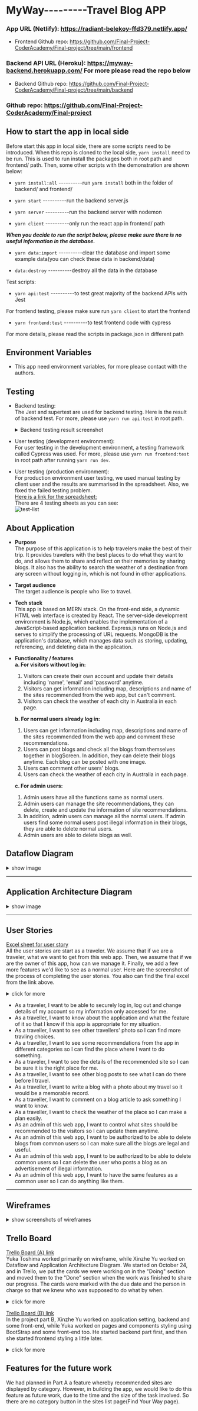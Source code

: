 # MyWay---------Travel Blog APP

### App URL (Netlify): https://radiant-belekoy-ffd379.netlify.app/

- Frontend Github repo: https://github.com/Final-Project-CoderAcademy/Final-project/tree/main/frontend

### Backend API URL (Heroku): https://myway-backend.herokuapp.com/ For more please read the repo below

- Backend Github repo: https://github.com/Final-Project-CoderAcademy/Final-project/tree/main/backend

### Github repo: https://github.com/Final-Project-CoderAcademy/Final-project

## How to start the app in local side

Before start this app in local side, there are some scripts need to be introduced. When this repo is cloned to the local side, `yarn install` need to be run. This is used to run install the packages both in root path and frontend/ path. Then, some other scripts with the demonstration are shown below:

- `yarn install:all` ----------run `yarn install` both in the folder of backend/ and frontend/

- `yarn start` ----------run the backend server.js

- `yarn server` ----------run the backend server with nodemon

- `yarn client` ----------only run the react app in frontend/ path

**_When you decide to run the script below, please make sure there is no useful information in the database._**

- `yarn data:import` ----------clear the database and import some example data(you can check these data in backend/data)

- `data:destroy` ----------destroy all the data in the database

Test scripts:

- `yarn api:test` ----------to test great majority of the backend APIs with Jest

For frontend testing, please make sure run `yarn client` to start the frontend

- `yarn frontend:test` ----------to test frontend code with cypress

For more details, please read the scripts in package.json in different path

## Environment Variables

- This app need environment variables, for more please contact with the authors.

## Testing

- Backend testing:  
  The Jest and supertest are used for backend testing. Here is the result of backend test. For more, please use `yarn run api:test` in root path.
  <details>
  <summary>Backend testing result screenshot</summary>

  <summary>

  ![dataflow diagram](./docs/backend-testing-result.png)

  </details>

- User testing (development environment):  
  For user testing in the development environment, a testing framework called Cypress was used. For more, please use `yarn run frontend:test` in root path after running `yarn run dev`.

- User testing (production environment):  
  For production environment user testing, we used manual testing by client user and the results are summarised in the spreadsheet. Also, we fixed the failed testing problem.  
  [Here is a link for the spreadsheet: ](https://docs.google.com/spreadsheets/d/1XP-CVkNlFWM_INf1QLRGMDf-FS5OfmJuNzIzQ52CLyY/edit#gid=1838308451)  
  There are 4 testing sheets as you can see:  
  ![test-list](./docs/testing-list.png)

## About Application

- **Purpose**  
  The purpose of this application is to help travelers make the best of their trip. It provides travelers with the best places to do what they want to do, and allows them to share and reflect on their memories by sharing blogs. It also has the ability to search the weather of a destination from any screen without logging in, which is not found in other applications.

- **Target audience**  
  The target audience is people who like to travel.

- **Tech stack**  
  This app is based on MERN stack.
  On the front-end side, a dynamic HTML web interface is created by React.
  The server-side development environment is Node.js, which enables the implementation of a JavaScript-based application backend. Express.js runs on Node.js and serves to simplify the processing of URL requests. MongoDB is the application's database, which manages data such as storing, updating, referencing, and deleting data in the application.

- **Functionality / features**  
  **a. For visitors without log in:**

  1. Visitors can create their own account and update their details including 'name', 'email' and 'password' anytime.
  2. Visitors can get information including map, descriptions and name of the sites recommended from the web app, but can't comment.
  3. Visitors can check the weather of each city in Australia in each page.

  **b. For normal users already log in:**

  1. Users can get information including map, descriptions and name of the sites recommended from the web app and comment these recommendations.
  2. Users can post blogs and check all the blogs from themselves together in blogScreen. In addition, they can delete their blogs anytime. Each blog can be posted with one image.
  3. Users can comment other users' blogs.
  4. Users can check the weather of each city in Australia in each page.

  **c. For admin users:**

  1. Admin users have all the functions same as normal users.
  2. Admin users can manage the site recommendations, they can delete, create and update the information of site recommendations.
  3. In addition, admin users can manage all the normal users. If admin users find some normal users post illegal information in their blogs, they are able to delete normal users.
  4. Admin users are able to delete blogs as well.

## Dataflow Diagram

<details>
<summary>show image</summary>

<summary>

![dataflow diagram](./docs/Dataflow_Diagram.jpeg)

</details>

---

## Application Architecture Diagram

<details>
<summary>show image</summary>

<summary>

![application architecture diagram](./docs/Application_Architecture_Diagram.jpeg)

</details> 
   
---
  
## User Stories  
[Excel sheet for user story](https://onedrive.live.com/view.aspx?resid=6E0FC3D2BFB74104!129&ithint=file%2cxlsx&authkey=!AG1EELNirMpapYc)  
All the user stories are start as a traveler. We assume that if we are a traveler, what we want to get from this web app. Then, we assume that if we are the owner of this app, how can we manage it. Finally, we add a few more features we'd like to see as a normal user. Here are the screenshot of the process of completing the user stories. You also can find the final excel from the link above.
<details>
<summary>click for more</summary>

<summary>

![user story](/docs/userStory/user_story_start.png)

![user story](/docs/userStory/add_admin_to_user_story.png)

![user story](/docs/userStory/final_user_story.png)

</details>

- As a traveler, I want to be able to securely log in, log out and change details of my account so my information only accessed for me.
- As a traveller, I want to know about the application and what the feature of it so that I know if this app is appropriate for my situation.
- As a traveller, I want to see other travellers' photo so I can find more travling choices.
- As a traveller, I want to see some recommendations from the app in different categories so I can find the place where I want to do something.
- As a traveler, I want to see the details of the recommended site so I can be sure it is the right place for me.
- As a traveller, I want to see other blog posts to see what I can do there before I travel.
- As a traveller, I want to write a blog with a photo about my travel so it would be a memorable record.
- As a traveller, I want to comment on a blog article to ask something I want to know.
- As a traveller, I want to check the weather of the place so I can make a plan easily.
- As an admin of this web app, I want to control what sites should be recommended to the visitors so I can update them anytime.
- As an admin of this web app, I want to be authorized to be able to delete blogs from common users so I can make sure all the blogs are legal and useful.
- As an admin of this web app, I want to be authorized to be able to delete common users so I can delete the user who posts a blog as an advertisement of illegal information.
- As an admin of this web app, I want to have the same features as a common user so I can do anything like them.

---

## Wireframes

<details>
<summary>show screenshots of wireframes</summary>

<summary>

**Humburger menu for mobile**

- When the user hasn't log in  
  <img src="./docs/Wireframe/iPhone-humburger(when%20user%20didn't%20log%20in)%20.jpg" alt="humburger menu when user hasn't login" width="200"/>

- When the user logged in  
  <img src="./docs/Wireframe/iPhone-humburger(when%20the%20user%20log%20in).png" alt="humburger menu when user logged in" width="200"/>

- When the admin user logged in  
  <img src="./docs/Wireframe/iPhone-humburger(when%20the%20admin%20log%20in).jpg" alt="humburger menu when admin logged in" width="200"/>

**Sign up form**

- mobile  
  <img src="./docs/Wireframe/iPhone-Sign%20up%20form.jpg" alt="sign up form for movile" width="200"/>

- Tablet  
  <img src="./docs/Wireframe/iPad-Sign%20up%20form.jpg" alt="sign up form for tablet" width="300"/>

- Desktop  
  <img src="./docs/Wireframe/Desktop%20-Sign%20up%20form.jpg" alt="sign up form for desktop" width="500"/>

**Log in form**

- mobile  
  <img src="./docs/Wireframe/iPhone-Log%20in%20form.jpg" alt="log in form for movile" width="200"/>

- Tablet  
  <img src="./docs/Wireframe/iPad-Log%20in%20form.jpg" alt="log in form for tablet" width="300"/>

- Desktop  
  <img src="./docs/Wireframe/Desktop-Log%20in%20form.jpg" alt="log in form for desktop" width="500"/>

**About Page(app top page)**

- mobile  
  <img src="./docs/Wireframe/iPhone-Top%20Page.jpg" alt="top page for movile" width="200"/>
- Tablet  
  <img src="./docs/Wireframe/iPad-Top%20Page.jpg" alt="top page for tablet" width="300"/>

- Desktop  
  <img src="./docs/Wireframe/Desktop-Top%20Page.jpg" alt="top page for desktop" width="500"/>

**Site list Page**

- mobile  
  <img src="./docs/Wireframe/iPhone-Sites%20Page.jpg" alt="Site list Page for movile" width="200"/>

- Tablet  
  <img src="./docs/Wireframe/iPad-Sites%20Page.jpg" alt="Site list Page for tablet" width="300"/>

- Desktop  
  <img src="./docs/Wireframe/Desktop%20-Sites%20Page.jpg" alt="Site list Page for desktop" width="500"/>

**Site Page**

- mobile  
  <img src="./docs/Wireframe/iPhone-Site%20Page.jpg" alt="Site Page for movile" width="200"/>

- Tablet  
  <img src="./docs/Wireframe/iPad-Site%20Page.jpg" alt="Site Page for tablet" width="300"/>

- Desktop  
  <img src="./docs/Wireframe/Desktop-Site%20Page.jpg" alt="Site Page for desktop" width="500"/>

**Site create form**

- mobile  
  <img src="./docs/Wireframe/iPhone-Site%20create%20form.jpg" alt="Site create form for movile" width="200"/>

- Tablet  
  <img src="./docs/Wireframe/iPad-Site%20create%20form.jpg" alt="Site create form for tablet" width="300"/>

- Desktop  
  <img src="./docs/Wireframe/Desktop-Site%20create%20form.jpg" alt="Site create form for desktop" width="500"/>

**Site update form**

- mobile (Tablets and desktops are the same as the creation form except for the buttons, so the wireframes are mobile only.)  
  <img src="./docs/Wireframe/iPhone-Site%20update%20form.jpg" alt="Site update form for movile" width="200"/>

**Blog list Page**

- mobile  
  <img src="./docs/Wireframe/iPhone-Blog%20Page.jpg" alt="Blog list Page for movile" width="200"/>

- Tablet  
  <img src="./docs/Wireframe/iPad-Blog%20Page.jpg" alt="Blog list Page for tablet" width="300"/>

- Desktop  
  <img src="./docs/Wireframe/Desktop-Blog%20Page.jpg" alt="Blog list Page for desktop" width="500"/>

**Blog article Page**

- mobile  
  <img src="./docs/Wireframe/iPhone-Blog%20Article.jpg" alt="Blog article Page for movile" width="200"/>

- Tablet  
  <img src="./docs/Wireframe/iPad-Blog%20Article.jpg" alt="Blog article Page for tablet" width="300"/>

- Desktop  
  <img src="./docs/Wireframe/Desktop%20-Blog%20Article.jpg" alt="Blog article Page for desktop" width="500"/>

**Blog create post form**

- mobile  
  <img src="./docs/Wireframe/iPhone-Blog%20create%20form.jpg" alt="Blog create post form for movile" width="200"/>

- Tablet  
  <img src="./docs/Wireframe/iPad-Blog%20create%20form.jpg" alt="Blog create post form for tablet" width="300"/>

- Desktop  
  <img src="./docs/Wireframe/Desktop-Blog%20create%20form.jpg" alt="Blog create post form for desktop" width="500"/>

**Blog update post form**

- mobile (Tablets and desktops are the same as the creation form except for the buttons, so the wireframes are mobile only.)  
  <img src="./docs/Wireframe/iPhone-Blog%20update%20form.jpg" alt="Blog update post form for movile" width="200"/>

**My Home Page**

- mobile  
  <img src="./docs/Wireframe/iPhone-My%20HOME.jpg" alt="My Home Page for movile" width="200"/>

- Tablet  
  <img src="./docs/Wireframe/iPad-My%20HOME.jpg" alt="My Home Page for tablet" width="300"/>

- Desktop  
  <img src="./docs/Wireframe/Desktop-My%20HOME.jpg" alt="My Home Page for desktop" width="500"/>

**(For Admin) Site management Page**

- mobile  
  <img src="./docs/Wireframe/iPhone-admin(SITE%20LIST).jpg" alt="(For Admin) Site management Page for movile" width="200"/>

- Tablet  
  <img src="./docs/Wireframe/iPad-admin(SITE%20LIST).jpg" alt="(For Admin) Site management Page for tablet" width="300"/>

- Desktop  
  <img src="./docs/Wireframe/Desktop-admin(SITE%20LIST).jpg" alt="(For Admin) Site management Page for desktop" width="500"/>

**(For Admin) User management Page**

- mobile  
  <img src="./docs/Wireframe/iPhone-admin(USER%20LIST).jpg" alt="(For Admin) User management Page for movile" width="200"/>

- Tablet  
  <img src="./docs/Wireframe/iPad-admin(USER%20LIST).jpg" alt="(For Admin) User management Page for tablet" width="300"/>

- Desktop  
<img src="./docs/Wireframe/Desktop%20-admin(USER%20LIST).jpg" alt="(For Admin) User management Page for desktop" width="500"/>
</details>

## Trello Board

[Trello Board (A) link](https://trello.com/b/Uw6DU7pd/finalprojecta)  
Yuka Toshima worked primarily on wireframe, while Xinzhe Yu worked on Dataflow and Application Architecture Diagram. We started on October 24, and in Trello, we put the cards we were working on in the "Doing" section and moved them to the "Done" section when the work was finished to share our progress. The cards were marked with the due date and the person in charge so that we knew who was supposed to do what by when.

<details>
<summary>click for more</summary>

<summary>

- Day 1 (24th Oct)

  **Start of the day**  
  <img src="./docs/Trello-A/24_Oct_2022.png" alt="24th Oct start" width="500"/>

  **End of the day**  
  <img src="./docs/Trello-A/24-Oct-2022(2).png" alt="24th Oct end" width="500"/>

- Day 2 (25th Oct)  
  <img src="./docs/Trello-A/25-Oct-2022.png" alt="25th Oct" width="500"/>

- Day 3 (26th Oct)  
  <img src="./docs/Trello-A/26_Oct_2022.png" alt="26th Oct" width="500"/>

- Day 4 (27th Oct)  
  <img src="./docs/Trello-A/27_Oct_2022.png" alt="27th Oct" width="500"/>

- Day 5 (28th Oct)  
  <img src="./docs/Trello-A/28_Oct_2022.png" alt="28th Oct" width="500"/>

- Day 6 (29th Oct)  
  <img src="./docs/Trello-A/29_Oct_2022.png" alt="29th Oct" width="500"/>

- Last Day (1st Nov)  
 <img src="./docs/Trello-A/1_Nov_2022.png" alt="1st Nov" width="500"/>
</details>

[Trello Board (B) link](https://trello.com/b/pRALiec2/finalprojectb)  
In the project part B, Xinzhe Yu worked on application setting, backend and some front-end, while Yuka worked on pages and components styling using BootStrap and some front-end too. He started backend part first, and then she started frontend styling a little later.

<details>
<summary>click for more</summary>

<summary>

We prioritised smaller tasks at an earlier stage and over a shorter period of time. Smaller tasks are labelled in blue. These are tasks that get done relatively quickly.  
This is an application setting screenshot. As you can see, there are many blue tasks at the beginning.

<img src="./docs/Trello-B/small-task(back).png" alt="small-task(back)" width="200"/>  
  
These are some front-end task screenshots. At beginning, the front end also started with small tasks.

<img src="./docs/Trello-B/small-task(front).png" alt="small-task(front)" width="200"/>
<img src="./docs/Trello-B/small-task(front)2.png" alt="small-task(front)2" width="200"/>

We then did medium tasks. These are labelled yellow.  
These are backend and frontend tasks that were done after the small task. Many of the tasks are relatively time-consuming.

- backend  
  <img src="./docs/Trello-B/medium-task(back).png" alt="medium-task(back)" width="200"/>

- frontend  
  <img src="./docs/Trello-B/medium-task(front).png" alt="medium-task(front)" width="200"/>

Then we did the large tasks, which are relatively time-consuming, in the middle to late stages of the project. These are labelled red.

- backend  
  <img src="./docs/Trello-B/large-task(back).png" alt="large-task(back)" width="200"/>

- frontend  
  <img src="./docs/Trello-B/large-task(front).png" alt="large-task(front).png" width="200"/>

At the end, we did user testing for frontend.  
<img src="./docs/Trello-B/frontend-testing-list.png" alt="frontend-testing-list" width="200"/>

</details>

## Features for the future work

We had planned in Part A a feature whereby recommended sites are displayed by category. However, in building the app, we would like to do this feature as future work, due to the time and the size of the task involved. So there are no category button in the sites list page(Find Your Way page).
